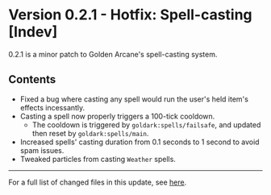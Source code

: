# Version 0.2.1 - Hotfix: Spell-casting [Indev]

0.2.1 is a minor patch to Golden Arcane's spell-casting system.

## Contents

* Fixed a bug where casting any spell would run the user's held item's effects incessantly.
* Casting a spell now properly triggers a 100-tick cooldown.
    * The cooldown is triggered by `goldark:spells/failsafe`, and updated then reset by `goldark:spells/main`.
* Increased spells' casting duration from 0.1 seconds to 1 second to avoid spam issues.
* Tweaked particles from casting `Weather` spells.

---

For a full list of changed files in this update, see [here](https://github.com/AydenTFoxx/GoldenArcane/commit/9c76bd84652c387507143f6e2097b477e0dee099).
